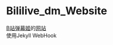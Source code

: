 # Bililive_dm_Website
[B站弹幕姬](https://github.com/copyliu/bililive_dm/)的[网站](https://www.danmuji.cn)  
使用Jekyll WebHook